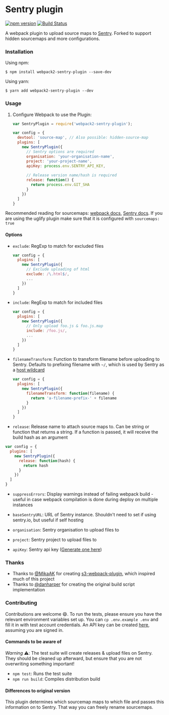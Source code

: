 # Sentry plugin

[![npm version](https://badge.fury.io/js/webpack2-sentry-plugin.svg)](https://badge.fury.io/js/webpack2-sentry-plugin) [![Build Status](https://travis-ci.org/Kamshak/webpack2-sentry-plugin.svg?branch=master)](https://travis-ci.org/Kamshak/webpack2-sentry-plugin)

A webpack plugin to upload source maps to [Sentry](https://sentry.io/). Forked to support hidden sourcemaps and more configurations.

### Installation


Using npm:

```
$ npm install webpack2-sentry-plugin --save-dev
```

Using yarn:

```
$ yarn add webpack2-sentry-plugin --dev
```

### Usage

1. Configure Webpack to use the Plugin:

   ```js
   var SentryPlugin = require('webpack2-sentry-plugin');
   
   var config = {
     devtool: 'source-map', // Also possible: hidden-source-map
     plugins: [
       new SentryPlugin({
         // Sentry options are required
         organisation: 'your-organisation-name',
         project: 'your-project-name',
         apiKey: process.env.SENTRY_API_KEY,
         
         // Release version name/hash is required
         release: function() {
           return process.env.GIT_SHA
         }
       })
     ]
   }
   ```
   
Recommended reading for sourcemaps: [webpack docs](https://webpack.js.org/configuration/devtool/), [Sentry docs](https://docs.sentry.io/clients/javascript/sourcemaps). If you are using the uglify plugin make sure that it is configured with ``sourcemaps: true``

#### Options

- `exclude`: RegExp to match for excluded files

  ```js
  var config = {
    plugins: [
      new SentryPlugin({
        // Exclude uploading of html
        exclude: /\.html$/,
        ...
      })
    ]
  }
  ```

- `include`: RegExp to match for included files

  ```js
  var config = {
    plugins: [
      new SentryPlugin({
        // Only upload foo.js & foo.js.map
        include: /foo.js/,
        ...
      })
    ]
  }
  ```

- `filenameTransform`: Function to transform filename before uploading to Sentry. Defaults to prefixing filename with `~/`, which is used by Sentry as a [host wildcard](https://docs.sentry.io/clients/javascript/sourcemaps/#assets-multiple-origins)

  ```js
  var config = {
    plugins: [
      new SentryPlugin({
        filenameTransform: function(filename) {
          return 'a-filename-prefix-' + filename
        }
      })
    ]
  }
  ```

- `release`: Release name to attach source maps to. Can be string or function that returns a string. If a function is passed, it will receive the build hash as an argument

```js
var config = {
  plugins: [
    new SentryPlugin({
      release: function(hash) {
        return hash
      }
    })
  ]
}
```

- `suppressErrors`: Display warnings instead of failing webpack build - useful in case webpack compilation is done during deploy on multiple instances

- `baseSentryURL`: URL of Sentry instance. Shouldn't need to set if using sentry.io, but useful if self hosting

- `organisation`: Sentry organisation to upload files to

- `project`: Sentry project to upload files to

- `apiKey`: Sentry api key ([Generate one here](https://sentry.io/api/))


### Thanks

- Thanks to [@MikaAK](https://github.com/MikaAK) for creating [s3-webpack-plugin](https://github.com/MikaAK/s3-plugin-webpack), which inspired much of this project
- Thanks to [@danharper](https://github.com/danharper) for creating the original build script implementation

### Contributing

Contributions are welcome 😄. To run the tests, please ensure you have the relevant environment variables set up. You can `cp .env.example .env` and fill it in with test account credentials. An API key can be created [here](https://sentry.io/api/), assuming you are signed in.

#### Commands to be aware of

*Warning* ⚠️: The test suite will create releases & upload files on Sentry. They should be cleaned up afterward, but ensure that you are not overwriting something important!

- `npm test`: Runs the test suite
- `npm run build`: Compiles distribution build

#### Differences to original version
This plugin determines which sourcemap maps to which file and passes this information on to Sentry. That way you can freely rename sourcemaps.
